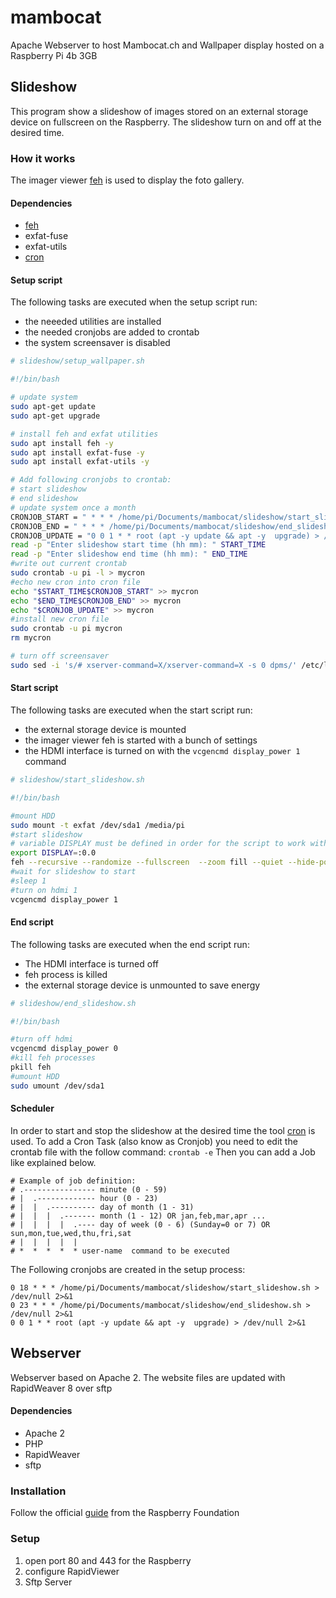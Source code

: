 # mambocat
Apache Webserver to host Mambocat.ch and Wallpaper display hosted on a Raspberry Pi 4b 3GB

## Slideshow
This program show a slideshow of images stored on an external storage device on fullscreen on the Raspberry.
The slideshow turn on and off at the desired time.

### How it works
The imager viewer [feh](https://feh.finalrewind.org/) is used to display the foto gallery.
#### Dependencies
* [feh](https://feh.finalrewind.org/)
* exfat-fuse
* exfat-utils
* [cron](https://man7.org/linux/man-pages/man8/cron.8.html)

#### Setup script
The following tasks are executed when the setup script run:
* the neeeded utilities are installed
* the needed cronjobs are added to crontab
* the system screensaver is disabled

```bash
# slideshow/setup_wallpaper.sh

#!/bin/bash

# update system
sudo apt-get update
sudo apt-get upgrade

# install feh and exfat utilities
sudo apt install feh -y
sudo apt install exfat-fuse -y
sudo apt install exfat-utils -y

# Add following cronjobs to crontab:
# start slideshow
# end slideshow
# update system once a month
CRONJOB_START = " * * * /home/pi/Documents/mambocat/slideshow/start_slideshow.sh > /dev/null 2>&1"
CRONJOB_END = " * * * /home/pi/Documents/mambocat/slideshow/end_slideshow.sh > /dev/null 2>&1"
CRONJOB_UPDATE = "0 0 1 * * root (apt -y update && apt -y  upgrade) > /dev/null 2>&1"
read -p "Enter slideshow start time (hh mm): " START_TIME
read -p "Enter slideshow end time (hh mm): " END_TIME
#write out current crontab
sudo crontab -u pi -l > mycron
#echo new cron into cron file
echo "$START_TIME$CRONJOB_START" >> mycron
echo "$END_TIME$CRONJOB_END" >> mycron
echo "$CRONJOB_UPDATE" >> mycron
#install new cron file
sudo crontab -u pi mycron
rm mycron

# turn off screensaver
sudo sed -i 's/# xserver-command=X/xserver-command=X -s 0 dpms/' /etc/lightdm/lightdm.conf


```

#### Start script
The following tasks are executed when the start script run:
* the external storage device is mounted
* the imager viewer feh is started with a bunch of settings
* the HDMI interface is turned on with the `vcgencmd display_power 1` command

```bash
# slideshow/start_slideshow.sh

#!/bin/bash

#mount HDD
sudo mount -t exfat /dev/sda1 /media/pi
#start slideshow
# variable DISPLAY must be defined in order for the script to work with crontab
export DISPLAY=:0.0
feh --recursive --randomize --fullscreen  --zoom fill --quiet --hide-pointer --auto-rotate --slideshow-delay 10 "/media/pi/galery" &
#wait for slideshow to start
#sleep 1
#turn on hdmi 1
vcgencmd display_power 1


```

#### End script
The following tasks are executed when the end script run:
* The HDMI interface is turned off
* feh process is killed
* the external storage device is unmounted to save energy

```bash
# slideshow/end_slideshow.sh

#!/bin/bash

#turn off hdmi
vcgencmd display_power 0
#kill feh processes
pkill feh
#umount HDD
sudo umount /dev/sda1

```

#### Scheduler
In order to start and stop the slideshow at the desired time the tool [cron](https://man7.org/linux/man-pages/man8/cron.8.html) is used.
To add a Cron Task (also know as Cronjob) you need to edit the crontab file with the follow command:
`crontab -e`
Then you can add a Job like explained below.
```
# Example of job definition:
# .---------------- minute (0 - 59)
# |  .------------- hour (0 - 23)
# |  |  .---------- day of month (1 - 31)
# |  |  |  .------- month (1 - 12) OR jan,feb,mar,apr ...
# |  |  |  |  .---- day of week (0 - 6) (Sunday=0 or 7) OR sun,mon,tue,wed,thu,fri,sat
# |  |  |  |  |
# *  *  *  *  * user-name  command to be executed
```

The Following cronjobs are created in the setup process:
```
0 18 * * * /home/pi/Documents/mambocat/slideshow/start_slideshow.sh > /dev/null 2>&1
0 23 * * * /home/pi/Documents/mambocat/slideshow/end_slideshow.sh > /dev/null 2>&1
0 0 1 * * root (apt -y update && apt -y  upgrade) > /dev/null 2>&1
```

## Webserver

Webserver based on Apache 2. The website files are updated with RapidWeaver ‪8 over sftp

#### Dependencies
* Apache 2
* PHP
* RapidWeaver
* sftp

### Installation
Follow the official [guide](https://www.raspberrypi.org/documentation/remote-access/web-server/apache.md) from the Raspberry Foundation

### Setup
1. open port 80 and 443 for the Raspberry
2. configure RapidViewer
3. Sftp Server